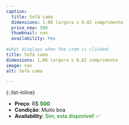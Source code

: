 ```yaml
---
caption:
  title: Sofá cama
  dimensions: 1,06 largura x 0,82 comprimento
  price_new: 500
  thumbnail: nan
  availability: Yes
  
#what displays when the item is clicked:
title: Sofá cama
dimensions: 1,06 largura x 0,82 comprimento
image: nan
alt: Sofá cama

---
```

{:.list-inline} 
- **Preço**: R$ <span style="color:green">**500**</span>
- **Condição**: Muito boa
- **Availability**: <span style='color:green'>Sim, esta disponível! ✅</span>
